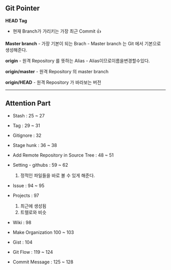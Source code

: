 


## Git Pointer

**HEAD Tag**
  - 현재 Branch가 가리키는 가장 최근 Commit :+1:

**Master branch**
    - 가장 기본이 되는 Brach
    - Master branch 는 Git 에서 기본으로 생성해준다.
    
**origin**
    - 원격 Repository 를 뜻하는 Alias
    - Alias이므로이름을변경할수있다.
    
**origin/master**
    - 원격 Repository 의 master branch

**origin/HEAD**
    - 원격 Repository 가 바라보는 버전  
    
---

## Attention Part

* Stash : 25 ~ 27 

* Tag : 29 ~ 31

* Gitignore : 32

* Stage hunk : 36 ~ 38

* Add Remote Repository in Source Tree : 48 ~ 51

* Setting - githubs : 59 ~ 62
    1. 정적인 파일들을 바로 볼 수 있게 해준다.

* Issue : 94 ~ 95

* Projects : 97
    1. 최근에 생성됨
    2. 트렐로와 비슷

* Wiki : 98

* Make Organization 100 ~ 103

* Gist : 104 

* Git Flow : 119 ~ 124

* Commit Message  : 125 ~ 128

